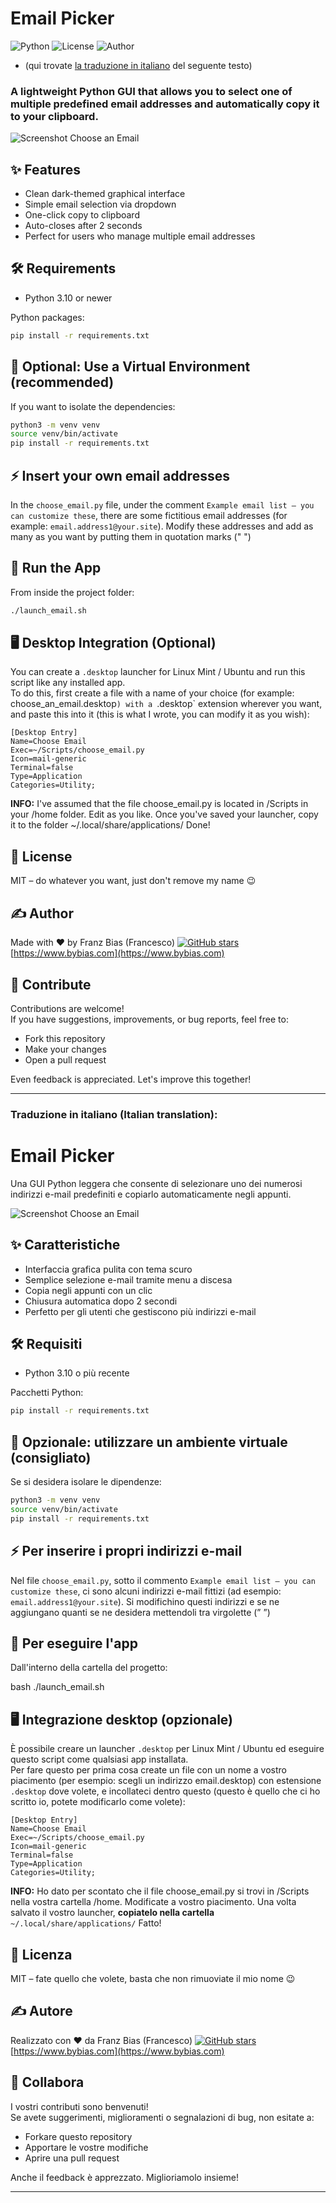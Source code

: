 # Email Picker

![Python](https://img.shields.io/badge/python-3.10%2B-blue)
![License](https://img.shields.io/badge/license-MIT-green)
![Author](https://img.shields.io/badge/made%20with-%E2%9D%A4%EF%B8%8F%20by%20Francesco-blueviolet)

* (qui trovate [la traduzione in italiano](#italian) del seguente testo)

### A lightweight Python GUI that allows you to select one of multiple predefined email addresses and automatically copy it to your clipboard.

![Screenshot Choose an Email](screenshot.png)

## ✨ Features

- Clean dark-themed graphical interface
- Simple email selection via dropdown
- One-click copy to clipboard
- Auto-closes after 2 seconds
- Perfect for users who manage multiple email addresses

## 🛠️ Requirements

- Python 3.10 or newer

Python packages:

```bash
pip install -r requirements.txt
```

## 🧪 Optional: Use a Virtual Environment (recommended)

If you want to isolate the dependencies:

```bash
python3 -m venv venv
source venv/bin/activate
pip install -r requirements.txt
```
## ⚡️ Insert your own email addresses
In the `choose_email.py` file, under the comment `Example email list – you can customize these`, there are some fictitious email addresses (for example: `email.address1@your.site`). Modify these addresses and add as many as you want by putting them in quotation marks (" ")

## 🚀 Run the App

From inside the project folder:

```bash
./launch_email.sh
```

## 🖥️ Desktop Integration (Optional)

You can create a `.desktop` launcher for Linux Mint / Ubuntu and run this script like any installed app.<BR>
To do this, first create a file with a name of your choice (for example: choose_an_email.desktop`) with a `.desktop` extension wherever you want, and paste this into it (this is what I wrote, you can modify it as you wish):
```
[Desktop Entry]
Name=Choose Email
Exec=~/Scripts/choose_email.py
Icon=mail-generic
Terminal=false
Type=Application
Categories=Utility;
```
**INFO:** I've assumed that the file choose_email.py is located in /Scripts in your /home folder. Edit as you like.
Once you've saved your launcher, copy it to the folder ~/.local/share/applications/
Done!

## 📄 License

MIT – do whatever you want, just don't remove my name 😉

## ✍️ Author

Made with ❤️ by Franz Bias (Francesco)  [![GitHub stars](https://img.shields.io/github/stars/FranzBias/email-picker?style=social)](https://github.com/FranzBias/email-picker/stargazers)<BR>
[https://www.bybias.com](https://www.bybias.com)

## 🤝 Contribute

Contributions are welcome!  
If you have suggestions, improvements, or bug reports, feel free to:

- Fork this repository
- Make your changes
- Open a pull request

Even feedback is appreciated. Let's improve this together!

---

### <a id="italian"></a>Traduzione in italiano (Italian translation):

# Email Picker
Una GUI Python leggera che consente di selezionare uno dei numerosi indirizzi e-mail predefiniti e copiarlo automaticamente negli appunti.

![Screenshot Choose an Email](screenshot.png)

## ✨ Caratteristiche

- Interfaccia grafica pulita con tema scuro
- Semplice selezione e-mail tramite menu a discesa
- Copia negli appunti con un clic
- Chiusura automatica dopo 2 secondi
- Perfetto per gli utenti che gestiscono più indirizzi e-mail

## 🛠️ Requisiti

- Python 3.10 o più recente

Pacchetti Python:

```bash
pip install -r requirements.txt
```

## 🧪 Opzionale: utilizzare un ambiente virtuale (consigliato)

Se si desidera isolare le dipendenze:

```bash
python3 -m venv venv
source venv/bin/activate
pip install -r requirements.txt
```

## ⚡️ Per inserire i propri indirizzi e-mail
Nel file `choose_email.py`, sotto il commento `Example email list – you can customize these`, ci sono alcuni indirizzi e-mail fittizi (ad esempio: `email.address1@your.site`). Si modifichino questi indirizzi e se ne aggiungano quanti se ne desidera mettendoli tra virgolette (” ”)

## 🚀 Per eseguire l'app
Dall'interno della cartella del progetto:

bash
./launch_email.sh

## 🖥️ Integrazione desktop (opzionale)

È possibile creare un launcher `.desktop` per Linux Mint / Ubuntu ed eseguire questo script come qualsiasi app installata.<BR>
Per fare questo per prima cosa create un file con un nome a vostro piacimento (per esempio: scegli un indirizzo email.desktop) con estensione `.desktop` dove volete, e incollateci dentro questo (questo è quello che ci ho scritto io, potete modificarlo come volete):
```
[Desktop Entry]
Name=Choose Email
Exec=~/Scripts/choose_email.py
Icon=mail-generic
Terminal=false
Type=Application
Categories=Utility;
```
**INFO:** Ho dato per scontato che il file choose_email.py si trovi in /Scripts nella vostra cartella /home. Modificate a vostro piacimento.
Una volta salvato il vostro launcher, **copiatelo nella cartella** `~/.local/share/applications/`
Fatto!

## 📄 Licenza

MIT – fate quello che volete, basta che non rimuoviate il mio nome 😉

## ✍️ Autore
Realizzato con ❤️ da Franz Bias (Francesco)  [![GitHub stars](https://img.shields.io/github/stars/FranzBias/email-picker?style=social)](https://github.com/FranzBias/email-picker/stargazers)<BR>
[https://www.bybias.com](https://www.bybias.com)

## 🤝 Collabora

I vostri  contributi sono benvenuti!<BR>
Se avete suggerimenti, miglioramenti o segnalazioni di bug, non esitate a:

- Forkare questo repository
- Apportare le vostre modifiche
- Aprire una pull request

Anche il feedback è apprezzato. Miglioriamolo insieme!

---
